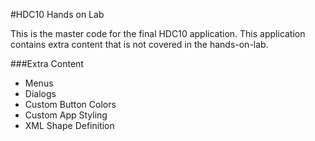 #HDC10 Hands on Lab

This is the master code for the final HDC10 application. This application contains extra content that is not covered in the hands-on-lab. 

###Extra Content
* Menus
* Dialogs 
* Custom Button Colors
* Custom App Styling
* XML Shape Definition
